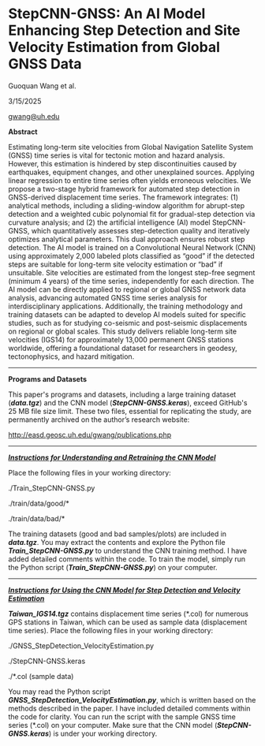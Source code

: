 # StepCNN-GNSS: An AI Model Enhancing Step Detection and Site Velocity Estimation from Global GNSS Data
Guoquan Wang et al.

3/15/2025

gwang@uh.edu

**Abstract**

Estimating long-term site velocities from Global Navigation Satellite System (GNSS) time series is vital for tectonic motion and hazard analysis. However, this estimation is hindered by step discontinuities caused by earthquakes, equipment changes, and other unexplained sources. Applying linear regression to entire time series often yields erroneous velocities. We propose a two-stage hybrid framework for automated step detection in GNSS-derived displacement time series. The framework integrates: (1) analytical methods, including a sliding-window algorithm for abrupt-step detection and a weighted cubic polynomial fit for gradual-step detection via curvature analysis; and (2) the artificial intelligence (AI) model StepCNN-GNSS, which quantitatively assesses step-detection quality and iteratively optimizes analytical parameters. This dual approach ensures robust step detection. The AI model is trained on a Convolutional Neural Network (CNN) using approximately 2,000 labeled plots classified as “good” if the detected steps are suitable for long-term site velocity estimation or “bad” if unsuitable. Site velocities are estimated from the longest step-free segment (minimum 4 years) of the time series, independently for each direction. The AI model can be directly applied to regional or global GNSS network data analysis, advancing automated GNSS time series analysis for interdisciplinary applications. Additionally, the training methodology and training datasets can be adapted to develop AI models suited for specific studies, such as for studying co-seismic and post-seismic displacements on regional or global scales. This study delivers reliable long-term site velocities (IGS14) for approximately 13,000 permanent GNSS stations worldwide, offering a foundational dataset for researchers in geodesy, tectonophysics, and hazard mitigation. 

---

**Programs and Datasets**

This paper's programs and datasets, including a large training dataset (***data.tgz***) and the CNN model (***StepCNN-GNSS.keras***), exceed GitHub's 25 MB file size limit. These two files, essential for replicating the study, are permanently archived on the author’s research website:

http://easd.geosc.uh.edu/gwang/publications.php

---

<u>***Instructions for Understanding and Retraining the CNN Model***</u>

Place the following files in your working directory:

./Train_StepCNN-GNSS.py

./train/data/good/*

./train/data/bad/*

The training datasets (good and bad samples/plots) are included in ***data.tgz***. You may extract the contents and explore the Python file ***Train_StepCNN-GNSS.py*** to understand the CNN training method. I have added detailed comments within the code. To train the model, simply run the Python script (***Train_StepCNN-GNSS.py***) on your computer.

---

<u>***Instructions for Using the CNN Model for Step Detection and Velocity Estimation***</u>

***Taiwan_IGS14.tgz*** contains displacement time series (*.col) for numerous GPS stations in Taiwan, which can be used as sample data (displacement time series). Place the following files in your working directory:

./GNSS_StepDetection_VelocityEstimation.py

./StepCNN-GNSS.keras

./*.col (sample data)

You may read the Python script ***GNSS_StepDetection_VelocityEstimation.py***, which is written based on the methods described in the paper. I have included detailed comments within the code for clarity. You can run the script with the sample GNSS time series (*.col) on your computer. Make sure that the CNN model (***StepCNN-GNSS.keras***) is under your working directory.
